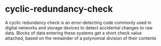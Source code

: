# cyclic-redundancy-check

A cyclic redundancy check is an error-detecting code commonly used in digital networks and storage devices to detect accidental changes to raw data. Blocks of data entering these systems get a short check value attached, based on the remainder of a polynomial division of their contents
